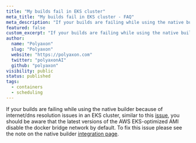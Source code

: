 ```yaml
---
title: "My builds fail in EKS cluster"
meta_title: "My builds fail in EKS cluster - FAQ"
meta_description: "If your builds are failing while using the native builder because of internet/dns resolution issues."
featured: false
custom_excerpt: "If your builds are failing while using the native builder because of internet/dns resolution issues."
author:
  name: "Polyaxon"
  slug: "Polyaxon"
  website: "https://polyaxon.com"
  twitter: "polyaxonAI"
  github: "polyaxon"
visibility: public
status: published
tags:
  - containers
  - scheduling
---
```


If your builds are failing while using the native builder because of internet/dns resolution issues in an EKS cluster,
similar to this [issue](https://github.com/polyaxon/polyaxon/issues/442),
you should be aware that the latest versions of the AWS EKS-optimized AMI disable the docker bridge network by default.
To fix this issue please see the note on the native builder [integration page](/integrations/native-build/).
